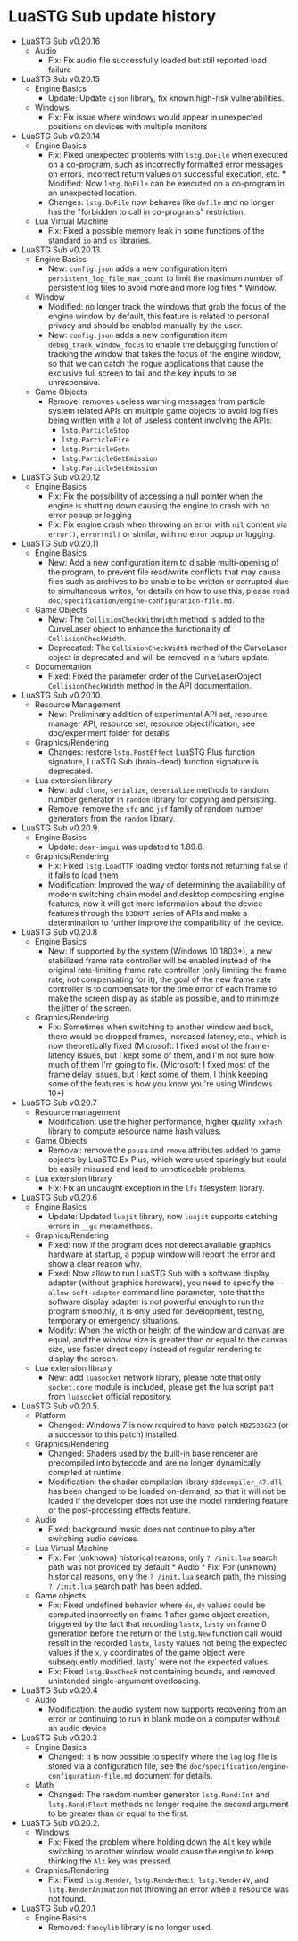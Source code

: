 # LuaSTG Sub update history

* LuaSTG Sub v0.20.16
    * Audio
        * Fix: Fix audio file successfully loaded but still reported load failure
* LuaSTG Sub v0.20.15
    * Engine Basics
        * Update: Update `cjson` library, fix known high-risk vulnerabilities. 
    * Windows
        * Fix: Fix issue where windows would appear in unexpected positions on devices with multiple monitors
* LuaSTG Sub v0.20.14
    * Engine Basics
        * Fix: Fixed unexpected problems with `lstg.DoFile` when executed on a co-program, such as incorrectly formatted error messages on errors, incorrect return values on successful execution, etc. * Modified: Now `lstg.DoFile` can be executed on a co-program in an unexpected location.
        * Changes: `lstg.DoFile` now behaves like `dofile` and no longer has the "forbidden to call in co-programs" restriction.
    * Lua Virtual Machine
        * Fix: Fixed a possible memory leak in some functions of the standard `io` and `os` libraries.
* LuaSTG Sub v0.20.13.
    * Engine Basics
        * New: `config.json` adds a new configuration item `persistent_log_file_max_count` to limit the maximum number of persistent log files to avoid more and more log files * Window.
    * Window
        * Modified: no longer track the windows that grab the focus of the engine window by default, this feature is related to personal privacy and should be enabled manually by the user.
        * New: `config.json` adds a new configuration item `debug_track_window_focus` to enable the debugging function of tracking the window that takes the focus of the engine window, so that we can catch the rogue applications that cause the exclusive full screen to fail and the key inputs to be unresponsive.
    * Game Objects
        * Remove: removes useless warning messages from particle system related APIs on multiple game objects to avoid log files being written with a lot of useless content involving the APIs:
            * `lstg.ParticleStop`
            * `lstg.ParticleFire`
            * `lstg.ParticleGetn`
            * `lstg.ParticleGetEmission`
            * `lstg.ParticleSetEmission`
* LuaSTG Sub v0.20.12
    * Engine Basics
        * Fix: Fix the possibility of accessing a null pointer when the engine is shutting down causing the engine to crash with no error popup or logging
        * Fix: Fix engine crash when throwing an error with `nil` content via `error()`, `error(nil)` or similar, with no error popup or logging.
* LuaSTG Sub v0.20.11
    * Engine Basics
        * New: Add a new configuration item to disable multi-opening of the program, to prevent file read/write conflicts that may cause files such as archives to be unable to be written or corrupted due to simultaneous writes, for details on how to use this, please read `doc/specification/engine-configuration-file.md`.
    * Game Objects
        * New: The `CollisionCheckWithWidth` method is added to the CurveLaser object to enhance the functionality of `CollisionCheckWidth`.
        * Deprecated: The `CollisionCheckWidth` method of the CurveLaser object is deprecated and will be removed in a future update.
    * Documentation
        * Fixed: Fixed the parameter order of the CurveLaserObject `CollisionCheckWidth` method in the API documentation.
* LuaSTG Sub v0.20.10.
    * Resource Management
        * New: Preliminary addition of experimental API set, resource manager API, resource set, resource objectification, see doc/experiment folder for details
    * Graphics/Rendering
        * Changes: restore `lstg.PostEffect` LuaSTG Plus function signature, LuaSTG Sub (brain-dead) function signature is deprecated.
    * Lua extension library
        * New: add `clone`, `serialize`, `deserialize` methods to random number generator in `random` library for copying and persisting.
        * Remove: remove the `sfc` and `jsf` family of random number generators from the `random` library.
* LuaSTG Sub v0.20.9.
    * Engine Basics
        * Update: `dear-imgui` was updated to 1.89.6.
    * Graphics/Rendering
        * Fix: Fixed `lstg.LoadTTF` loading vector fonts not returning `false` if it fails to load them
        * Modification: Improved the way of determining the availability of modern switching chain model and desktop compositing engine features, now it will get more information about the device features through the `D3DKMT` series of APIs and make a determination to further improve the compatibility of the device.
* LuaSTG Sub v0.20.8
    * Engine Basics
        * New: If supported by the system (Windows 10 1803+), a new stabilized frame rate controller will be enabled instead of the original rate-limiting frame rate controller (only limiting the frame rate, not compensating for it), the goal of the new frame rate controller is to compensate for the time error of each frame to make the screen display as stable as possible, and to minimize the jitter of the screen.
    * Graphics/Rendering
        * Fix: Sometimes when switching to another window and back, there would be dropped frames, increased latency, etc., which is now theoretically fixed (Microsoft: I fixed most of the frame-latency issues, but I kept some of them, and I'm not sure how much of them I'm going to fix. (Microsoft: I fixed most of the frame delay issues, but I kept some of them, I think keeping some of the features is how you know you're using Windows 10+)
* LuaSTG Sub v0.20.7
    * Resource management
        * Modification: use the higher performance, higher quality `xxhash` library to compute resource name hash values.
    * Game Objects
        * Removal: remove the `pause` and `rmove` attributes added to game objects by LuaSTG Ex Plus, which were used sparingly but could be easily misused and lead to unnoticeable problems.
    * Lua extension library
        * Fix: Fix an uncaught exception in the `lfs` filesystem library.
* LuaSTG Sub v0.20.6
    * Engine Basics
        * Update: Updated `luajit` library, now `luajit` supports catching errors in `__gc` metamethods.
    * Graphics/Rendering
        * Fixed: now if the program does not detect available graphics hardware at startup, a popup window will report the error and show a clear reason why.
        * Fixed: Now allow to run LuaSTG Sub with a software display adapter (without graphics hardware), you need to specify the `--allow-soft-adapter` command line parameter, note that the software display adapter is not powerful enough to run the program smoothly, it is only used for development, testing, temporary or emergency situations.
        * Modify: When the width or height of the window and canvas are equal, and the window size is greater than or equal to the canvas size, use faster direct copy instead of regular rendering to display the screen.
    * Lua extension library
        * New: add `luasocket` network library, please note that only `socket.core` module is included, please get the lua script part from `luasocket` official repository.
* LuaSTG Sub v0.20.5.
    * Platform
        * Changed: Windows 7 is now required to have patch `KB2533623` (or a successor to this patch) installed.
    * Graphics/Rendering
        * Changed: Shaders used by the built-in base renderer are precompiled into bytecode and are no longer dynamically compiled at runtime.
        * Modification: the shader compilation library `d3dcompiler_47.dll` has been changed to be loaded on-demand, so that it will not be loaded if the developer does not use the model rendering feature or the post-processing effects feature.
    * Audio
        * Fixed: background music does not continue to play after switching audio devices.
    * Lua Virtual Machine
        * Fix: For (unknown) historical reasons, only `? /init.lua` search path was not provided by default * Audio * Fix: For (unknown) historical reasons, only the `? /init.lua` search path, the missing `? /init.lua` search path has been added.
    * Game objects
        * Fix: Fixed undefined behavior where `dx`, `dy` values could be computed incorrectly on frame 1 after game object creation, triggered by the fact that recording `lastx`, `lasty` on frame 0 generation before the return of the `lstg.New` function call would result in the recorded `lastx`, `lasty` values not being the expected values if the `x`, `y` coordinates of the game object were subsequently modified. lasty` were not the expected values
        * Fix: Fixed `lstg.BoxCheck` not containing bounds, and removed unintended single-argument overloading.
* LuaSTG Sub v0.20.4
    * Audio
        * Modification: the audio system now supports recovering from an error or continuing to run in blank mode on a computer without an audio device
* LuaSTG Sub v0.20.3
    * Engine Basics
        * Changed: It is now possible to specify where the `log` log file is stored via a configuration file, see the `doc/specification/engine-configuration-file.md` document for details.
    * Math
        * Changed: The random number generator `lstg.Rand:Int` and `lstg.Rand:Float` methods no longer require the second argument to be greater than or equal to the first.
* LuaSTG Sub v0.20.2.
    * Windows
        * Fix: Fixed the problem where holding down the `Alt` key while switching to another window would cause the engine to keep thinking the `Alt` key was pressed.
    * Graphics/Rendering
        * Fix: Fixed `lstg.Render`, `lstg.RenderRect`, `lstg.Render4V`, and `lstg.RenderAnimation` not throwing an error when a resource was not found.
* LuaSTG Sub v0.20.1
    * Engine Basics
        * Removed: `fancylib` library is no longer used.